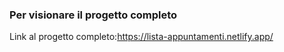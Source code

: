 ### Per visionare il progetto completo

Link al progetto completo:https://lista-appuntamenti.netlify.app/
